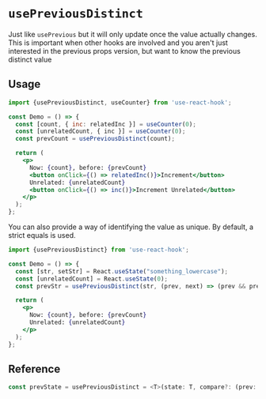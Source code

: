 # `usePreviousDistinct`

Just like `usePrevious` but it will only update once the value actually changes. This is important when other
hooks are involved and you aren't just interested in the previous props version, but want to know the previous
distinct value

## Usage

```jsx
import {usePreviousDistinct, useCounter} from 'use-react-hook';

const Demo = () => {
  const [count, { inc: relatedInc }] = useCounter(0);
  const [unrelatedCount, { inc }] = useCounter(0);
  const prevCount = usePreviousDistinct(count);

  return (
    <p>
      Now: {count}, before: {prevCount}
      <button onClick={() => relatedInc()}>Increment</button>
      Unrelated: {unrelatedCount}
      <button onClick={() => inc()}>Increment Unrelated</button>
    </p>
  );
};
```

You can also provide a way of identifying the value as unique. By default, a strict equals is used.

```jsx
import {usePreviousDistinct} from 'use-react-hook';

const Demo = () => {
  const [str, setStr] = React.useState("something_lowercase");
  const [unrelatedCount] = React.useState(0);
  const prevStr = usePreviousDistinct(str, (prev, next) => (prev && prev.toUpperCase()) === next.toUpperCase());

  return (
    <p>
      Now: {count}, before: {prevCount}
      Unrelated: {unrelatedCount}
    </p>
  );
};
```

## Reference

```ts
const prevState = usePreviousDistinct = <T>(state: T, compare?: (prev: T | undefined, next: T) => boolean): T;
```
